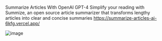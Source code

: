 Summarize Articles With
OpenAI GPT-4
Simplify your reading with Summize, an open source article summarizer that transforms lengthy articles into clear and concise summaries
https://summarize-articles-ai-6kfg.vercel.app/

![image](https://github.com/user-attachments/assets/a1ddff66-92d8-41b8-9887-2ad9a1fbad64)


